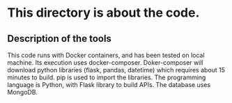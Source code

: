 # This directory is about the code.


## Description of the tools

This code runs with Docker containers, and has been tested on local machine. Its execution uses docker-composer. Doker-composer will download python libraries (flask, pandas, datetime) which requires about 15 minutes to build. pip is used to import the libraries. The programming language is Python, with Flask library to build APIs. The database uses MongoDB.
